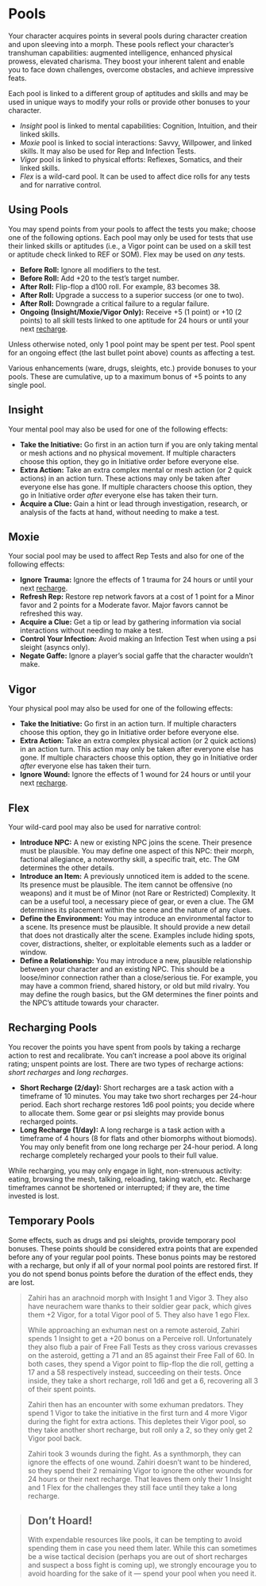 # Pools

Your character acquires points in several pools during character creation and upon sleeving into a morph. These pools reflect your character’s transhuman capabilities: augmented intelligence, enhanced physical prowess, elevated charisma. They boost your inherent talent and enable you to face down challenges, overcome obstacles, and achieve impressive feats.

Each pool is linked to a different group of aptitudes and skills and may be used in unique ways to modify your rolls or provide other bonuses to your character.

- _Insight_ pool is linked to mental capabilities: Cognition, Intuition, and their linked skills.
- _Moxie_ pool is linked to social interactions: Savvy, Willpower, and linked skills. It may also be used for Rep and Infection Tests.
- _Vigor_ pool is linked to physical efforts: Reflexes, Somatics, and their linked skills.
- _Flex_ is a wild-card pool. It can be used to affect dice rolls for any tests and for narrative control.

## Using Pools

You may spend points from your pools to affect the tests you make; choose one of the following options. Each pool may only be used for tests that use their linked skills or aptitudes (i.e., a Vigor point can be used on a skill test or aptitude check linked to REF or SOM). Flex may be used on _any_ tests.

- **Before Roll:** Ignore all modifiers to the test.
- **Before Roll:** Add +20 to the test’s target number.
- **After Roll:** Flip-flop a d100 roll. For example, 83 becomes 38.
- **After Roll:** Upgrade a success to a superior success (or one to two).
- **After Roll:** Downgrade a critical failure to a regular failure.
- **Ongoing (Insight/Moxie/Vigor Only):** Receive +5 (1 point) or +10 (2 points) to all skill tests linked to one aptitude for 24 hours or until your next [recharge](#recharging-pools).

Unless otherwise noted, only 1 pool point may be spent per test. Pool spent for an ongoing effect (the last bullet point above) counts as affecting a test.

Various enhancements (ware, drugs, sleights, etc.) provide bonuses to your pools. These are cumulative, up to a maximum bonus of +5 points to any single pool.

## Insight

Your mental pool may also be used for one of the following effects:

- **Take the Initiative:** Go first in an action turn if you are only taking mental or mesh actions and no physical movement. If multiple characters choose this option, they go in Initiative order before everyone else.
- **Extra Action:** Take an extra complex mental or mesh action (or 2 quick actions) in an action turn. These actions may only be taken after everyone else has gone. If multiple characters choose this option, they go in Initiative order _after_ everyone else has taken their turn.
- **Acquire a Clue:** Gain a hint or lead through investigation, research, or analysis of the facts at hand, without needing to make a test.

## Moxie

Your social pool may be used to affect Rep Tests and also for one of the following effects:

- **Ignore Trauma:** Ignore the effects of 1 trauma for 24 hours or until your next [recharge](#recharging-pools).
- **Refresh Rep:** Restore rep network favors at a cost of 1 point for a Minor favor and 2 points for a Moderate favor. Major favors cannot be refreshed this way.
- **Acquire a Clue:** Get a tip or lead by gathering information via social interactions without needing to make a test.
- **Control Your Infection:** Avoid making an Infection Test when using a psi sleight (asyncs only).
- **Negate Gaffe:** Ignore a player’s social gaffe that the character wouldn’t make.

## Vigor

Your physical pool may also be used for one of the following effects:

- **Take the Initiative:** Go first in an action turn. If multiple characters choose this option, they go in Initiative order before everyone else.
- **Extra Action:** Take an extra complex physical action (or 2 quick actions) in an action turn. This action may only be taken after everyone else has gone. If multiple characters choose this option, they go in Initiative order _after_ everyone else has taken their turn.
- **Ignore Wound:** Ignore the effects of 1 wound for 24 hours or until your next [recharge](#recharging-pools).

## Flex

Your wild-card pool may also be used for narrative control:

- **Introduce NPC:** A new or existing NPC joins the scene. Their presence must be plausible. You may define one aspect of this NPC: their morph, factional allegiance, a noteworthy skill, a specific trait, etc. The GM determines the other details.
- **Introduce an Item:** A previously unnoticed item is added to the scene. Its presence must be plausible. The item cannot be offensive (no weapons) and it must be of Minor (not Rare or Restricted) Complexity. It can be a useful tool, a necessary piece of gear, or even a clue. The GM determines its placement within the scene and the nature of any clues.
- **Define the Environment:** You may introduce an environmental factor to a scene. Its presence must be plausible. It should provide a new detail that does not drastically alter the scene. Examples include hiding spots, cover, distractions, shelter, or exploitable elements such as a ladder or window.
- **Define a Relationship:** You may introduce a new, plausible relationship between your character and an existing NPC. This should be a loose/minor connection rather than a close/serious tie. For example, you may have a common friend, shared history, or old but mild rivalry. You may define the rough basics, but the GM determines the finer points and the NPC’s attitude towards your character.

## Recharging Pools

You recover the points you have spent from pools by taking a recharge action to rest and recalibrate. You can’t increase a pool above its original rating; unspent points are lost. There are two types of recharge actions: _short recharges_ and _long recharges_.

- **Short Recharge (2/day):** Short recharges are a task action with a timeframe of 10 minutes. You may take two short recharges per 24-hour period. Each short recharge restores 1d6 pool points; you decide where to allocate them. Some gear or psi sleights may provide bonus recharged points.
- **Long Recharge (1/day):** A long recharge is a task action with a timeframe of 4 hours (8 for flats and other biomorphs without biomods). You may only benefit from one long recharge per 24-hour period. A long recharge completely recharged your pools to their full value.

While recharging, you may only engage in light, non-strenuous activity: eating, browsing the mesh, talking, reloading, taking watch, etc. Recharge timeframes cannot be shortened or interrupted; if they are, the time invested is lost.

## Temporary Pools

Some effects, such as drugs and psi sleights, provide temporary pool bonuses. These points should be considered extra points that are expended before any of your regular pool points. These bonus points may be restored with a recharge, but only if all of your normal pool points are restored first. If you do not spend bonus points before the duration of the effect ends, they are lost.

<blockquote>

Zahiri has an arachnoid morph with Insight 1 and Vigor 3. They also have neurachem ware thanks to their soldier gear pack, which gives them +2 Vigor, for a total Vigor pool of 5. They also have 1 ego Flex.

While approaching an exhuman nest on a remote asteroid, Zahiri spends 1 Insight to get a +20 bonus on a Perceive roll. Unfortunately they also flub a pair of Free Fall Tests as they cross various crevasses on the asteroid, getting a 71 and an 85 against their Free Fall of 60. In both cases, they spend a Vigor point to flip-flop the die roll, getting a 17 and a 58 respectively instead, succeeding on their tests. Once inside, they take a short recharge, roll 1d6 and get a 6, recovering all 3 of their spent points.

Zahiri then has an encounter with some exhuman predators. They spend 1 Vigor to take the initiative in the first turn and 4 more Vigor during the fight for extra actions. This depletes their Vigor pool, so they take another short recharge, but roll only a 2, so they only get 2 Vigor pool back.

Zahiri took 3 wounds during the fight. As a synthmorph, they can ignore the effects of one wound. Zahiri doesn’t want to be hindered, so they spend their 2 remaining Vigor to ignore the other wounds for 24 hours or their next recharge. That leaves them only their 1 Insight and 1 Flex for the challenges they still face until they take a long recharge.

</blockquote>

<blockquote>

## Don’t Hoard!

With expendable resources like pools, it can be tempting to avoid spending them in case you need them later. While this can sometimes be a wise tactical decision (perhaps you are out of short recharges and suspect a boss fight is coming up), we strongly encourage you to avoid hoarding for the sake of it — spend your pool when you need it.

</blockquote>
